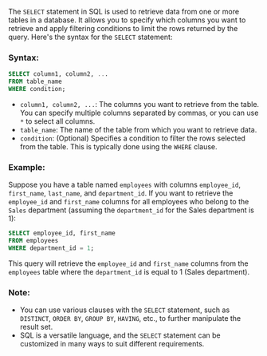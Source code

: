 The `SELECT` statement in SQL is used to retrieve data from one or more tables in a database. It allows you to specify which columns you want to retrieve and apply filtering conditions to limit the rows returned by the query. Here's the syntax for the `SELECT` statement:

### Syntax:

```sql
SELECT column1, column2, ...
FROM table_name
WHERE condition;
```

- `column1, column2, ...`: The columns you want to retrieve from the table. You can specify multiple columns separated by commas, or you can use `*` to select all columns.
- `table_name`: The name of the table from which you want to retrieve data.
- `condition`: (Optional) Specifies a condition to filter the rows selected from the table. This is typically done using the `WHERE` clause.

### Example:

Suppose you have a table named `employees` with columns `employee_id`, `first_name`, `last_name`, and `department_id`. If you want to retrieve the `employee_id` and `first_name` columns for all employees who belong to the `Sales` department (assuming the `department_id` for the Sales department is 1):

```sql
SELECT employee_id, first_name
FROM employees
WHERE department_id = 1;
```

This query will retrieve the `employee_id` and `first_name` columns from the `employees` table where the `department_id` is equal to 1 (Sales department).

### Note:

- You can use various clauses with the `SELECT` statement, such as `DISTINCT`, `ORDER BY`, `GROUP BY`, `HAVING`, etc., to further manipulate the result set.
- SQL is a versatile language, and the `SELECT` statement can be customized in many ways to suit different requirements.
